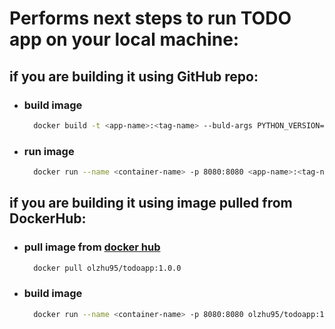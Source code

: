 # Performs next steps to run TODO app on your local machine:

## if you are building it using GitHub repo:
- ### build image
  ```bash
    docker build -t <app-name>:<tag-name> --buld-args PYTHON_VERSION=<your-python-version> .
  ```
- ### run image
  ```bash
    docker run --name <container-name> -p 8080:8080 <app-name>:<tag-name>
  ```
  
## if you are building it using image pulled from DockerHub:
- ### pull image from [docker hub](https://hub.docker.com/r/olzhu95/todoapp/tags)
    ```bash
      docker pull olzhu95/todoapp:1.0.0
    ```
- ### build image
  ```bash
    docker run --name <container-name> -p 8080:8080 olzhu95/todoapp:1.0.0
  ```